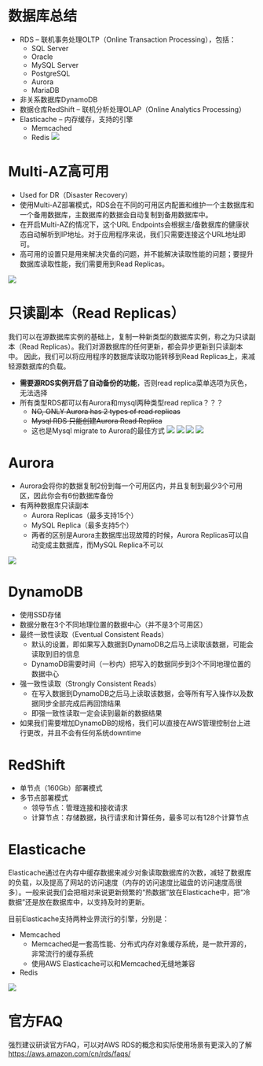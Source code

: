 # 数据库总结
- RDS – 联机事务处理OLTP（Online Transaction Processing），包括：
  - SQL Server
  - Oracle
  - MySQL Server
  - PostgreSQL
  - Aurora
  - MariaDB
- 非关系数据库DynamoDB
- 数据仓库RedShift – 联机分析处理OLAP（Online Analytics Processing）
- Elasticache – 内存缓存，支持的引擎
  - Memcached
  - Redis
![](https://i.loli.net/2019/06/18/5d089f761f36486298.png)

# Multi-AZ高可用
- Used for DR（Disaster Recovery）
- 使用Multi-AZ部署模式，RDS会在不同的可用区内配置和维护一个主数据库和一个备用数据库，主数据库的数据会自动复制到备用数据库中。
- 在开启Multi-AZ的情况下，这个URL Endpoints会根据主/备数据库的健康状态自动解析到IP地址。对于应用程序来说，我们只需要连接这个URL地址即可。
- 高可用的设置只是用来解决灾备的问题，并不能解决读取性能的问题；要提升数据库读取性能，我们需要用到Read Replicas。

![](https://i.loli.net/2019/06/18/5d08a6b270c3631547.png)

# 只读副本（Read Replicas）
我们可以在源数据库实例的基础上，复制一种新类型的数据库实例，称之为只读副本（Read Replicas）。我们对源数据库的任何更新，都会异步更新到只读副本中。
因此，我们可以将应用程序的数据库读取功能转移到Read Replicas上，来减轻源数据库的负载。
- **需要源RDS实例开启了自动备份的功能**，否则read replica菜单选项为灰色，无法选择
- 所有类型RDS都可以有Aurora和mysql两种类型read replica？？？
  - ~~NO, ONLY Aurora has 2 types of read replicas~~
  - ~~Mysql RDS 只能创建Aurora Read Replica~~
  - 这也是Mysql migrate to Aurora的最佳方式
    ![](https://i.loli.net/2019/06/18/5d08a1bd403ff49770.png)
    ![](https://i.loli.net/2019/06/18/5d08a7990dbf755996.png)
    ![](https://i.loli.net/2019/06/18/5d08a79c3138c67127.png)
![](https://i.loli.net/2019/06/18/5d089fa6a087546547.png)

# Aurora
- Aurora会将你的数据复制2份到每一个可用区内，并且复制到最少3个可用区，因此你会有6份数据库备份
- 有两种数据库只读副本
  - Aurora Replicas（最多支持15个）
  - MySQL Replica（最多支持5个）
  - 两者的区别是Aurora主数据库出现故障的时候，Aurora Replicas可以自动变成主数据库，而MySQL Replica不可以
  
![](https://i.loli.net/2019/06/18/5d08a04b5251083057.png)


# DynamoDB
- 使用SSD存储
- 数据分散在3个不同地理位置的数据中心（并不是3个可用区）
- 最终一致性读取（Eventual Consistent Reads）
  - 默认的设置，即如果写入数据到DynamoDB之后马上读取该数据，可能会读取到旧的信息
  - DynamoDB需要时间（一秒内）把写入的数据同步到3个不同地理位置的数据中心
- 强一致性读取（Strongly Consistent Reads）
  - 在写入数据到DynamoDB之后马上读取该数据，会等所有写入操作以及数据同步全部完成后再回馈结果
  - 即强一致性读取一定会读到最新的数据结果
- 如果我们需要增加DynamoDB的规格，我们可以直接在AWS管理控制台上进行更改，并且不会有任何系统downtime

# RedShift
- 单节点（160Gb）部署模式
- 多节点部署模式
  - 领导节点：管理连接和接收请求
  - 计算节点：存储数据，执行请求和计算任务，最多可以有128个计算节点

# Elasticache
Elasticache通过在内存中缓存数据来减少对象读取数据库的次数，减轻了数据库的负载，以及提高了网站的访问速度（内存的访问速度比磁盘的访问速度高很多）。一般来说我们会把相对来说更新频繁的“热数据”放在Elasticache中，把“冷数据”还是放在数据库中，以支持及时的更新。

目前Elasticache支持两种业界流行的引擎，分别是：
- Memcached
  - Memcached是一套高性能、分布式内存对象缓存系统，是一款开源的，非常流行的缓存系统
  - 使用AWS Elasticache可以和Memcached无缝地兼容
- Redis

![](https://i.loli.net/2019/06/18/5d08a0a3bd2b514741.png)


# 官方FAQ
强烈建议研读官方FAQ，可以对AWS RDS的概念和实际使用场景有更深入的了解
https://aws.amazon.com/cn/rds/faqs/
